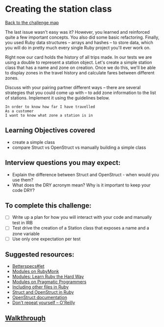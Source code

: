 # Creating the station class

[Back to the challenge map](README.md)

The last issue wasn't easy was it? However, you learned and reinforced quite a few important concepts. You also did some basic refactoring. Finally, you used Ruby data structures – arrays and hashes – to store data, which you will do in pretty much every single Ruby project you'll ever work on.

Right now our card holds the history of all trips made. In our tests we are using a double to represent a station object. Let's create a simple station class that has a name and zone on creation. Once we do this, we'll be able to display zones in the travel history and calculate fares between different zones.

Discuss with your pairing partner different ways – there are several strategies that you could come up with – to add zone information to the list of stations. Implement it using the guidelines below.

```
In order to know how far I have travelled
As a customer
I want to know what zone a station is in
```

## Learning Objectives covered
- create a simple class
- compare Struct vs OpenStruct vs manually building a simple class

## Interview questions you may expect:
- Explain the difference between Struct and OpenStruct - when would you use them?
- What does the DRY acronym mean? Why is it important to keep your code DRY?

## To complete this challenge:
- [ ] Write up a plan for how you will interact with your code and manually test in IRB
- [ ] Test drive the creation of a Station class that exposes a name and a zone variable
- [ ] Use only one expectation per test

## Suggested resources:
- [Betterspecs#let](http://betterspecs.org/#let)
- [Modules on RubyMonk](https://rubymonk.com/learning/books/1-ruby-primer/chapters/35-modules/lessons/79-getting-modular)
- [Modules: Learn Ruby the Hard Way](http://learnrubythehardway.org/book/ex40.html)
- [Modules on Pragmatic Programmers](http://ruby-doc.com/docs/ProgrammingRuby/html/tut_modules.html)
- [Including other files in Ruby](http://rubylearning.com/satishtalim/including_other_files_in_ruby.html)
- [Struct and OpenStruct in Ruby](http://community.logicalbricks.com/node/235)
- [OpenStruct documentation](http://ruby-doc.org/stdlib-2.0.0/libdoc/ostruct/rdoc/OpenStruct.html)
- [Don't repeat yourself – O'Reilly](http://programmer.97things.oreilly.com/wiki/index.php/Don't_Repeat_Yourself)

## [Walkthrough](walkthroughs/13_create_station_class.md)
